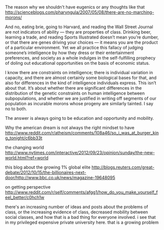 The reason why we shouldn't have eugenics or any thoughts like that
http://scienceblogs.com/pharyngula/2007/05/08/there-are-no-marching-morons/

And no, eating brie, going to Harvard, and reading the Wall Street Journal are not indicators of ability — they are properties of class. Drinking beer, learning a trade, and reading Sports Illustrated doesn’t mean you’re dumber, or that there are genes driving your choices — it means you are the product of a particular environment. Yet we all practice this fallacy of judging someone’s intelligence by how they dress or their entertainment preferences, and society as a whole indulges in the self-fulfilling prophecy of doling out educational opportunities on the basis of economic status.

I know there are constraints on intelligence; there is individual variation in capacity, and there are almost certainly some biological bases for that, and also for differences in the kind of intelligence individuals express. This isn’t about that. It’s about whether there are significant differences in the distribution of the genetic constraints on human intelligence between subpopulations, and whether we are justified in writing off segments of our population as incurable morons whose progeny are similarly tainted. I say no to both.

The answer is always going to be education and opportunity and mobility.

Why the american dream is not always the right mindset to have
http://www.reddit.com/r/atheism/comments/108a46/so_i_was_at_burger_king_tonight/c6bb33t

the changing world
http://www.nytimes.com/interactive/2012/09/23/opinion/sunday/the-new-world.html?ref=world

this blog about the growing 1% global elite
http://blogs.reuters.com/great-debate/2012/10/15/the-billionaires-next-door/http://www.bbc.co.uk/news/magazine-19648095

on getting perspective
http://www.reddit.com/r/self/comments/afgg1/how_do_you_make_yourself_feel_better/c0hch1w

there's an increasing number of ideas and posts about the problems of class, or the increasing evidence of class, decreased mobility between social classes, and how that is a bad thing for everyone involved.
i see that in my privileged expensive private university here. that is a growing problem
